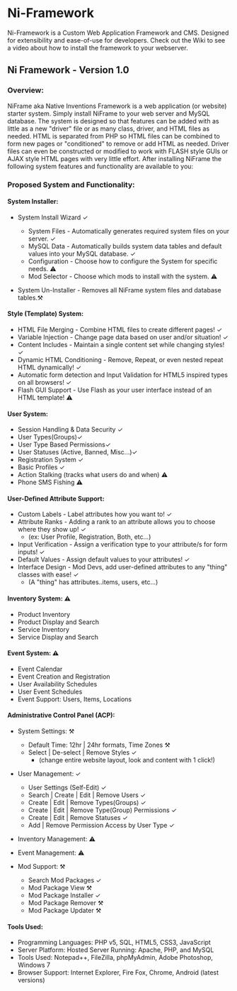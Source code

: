 # Ni-Framework
Ni-Framework is a Custom Web Application Framework and CMS. Designed for extensibility and ease-of-use for developers. 
Check out the Wiki to see a video about how to install the framework to your webserver.


## Ni Framework - Version 1.0


### Overview:

NiFrame aka Native Inventions Framework is a web application (or website) starter system. 
Simply install NiFrame to your web server and MySQL database. The system is designed so that 
features can be added with as little as a new "driver" file or as many class, driver, and HTML 
files as needed. HTML is separated from PHP so HTML files can be combined to form new pages or 
"conditioned" to remove or add HTML as needed. Driver files can even be constructed or modified 
to work with FLASH style GUIs or AJAX style HTML pages with very little effort. After installing 
NiFrame the following system features and functionality are available to you: 


### Proposed System and Functionality:
 
#### System Installer:
  * System Install Wizard ✓ 
    + System Files - Automatically generates required system files on your server. ✓
    + MySQL Data - Automatically builds system data tables and default values into your MySQL database. ✓
    + Configuration - Choose how to configure the System for specific needs. ⚠
    + Mod Selector - Choose which mods to install with the system. ⚠

  * System Un-Installer - Removes all NiFrame system files and database tables.⚒


#### Style (Template) System:
  * HTML File Merging - Combine HTML files to create different pages! ✓
  * Variable Injection - Change page data based on user and/or situation! ✓
  * Content Includes - Maintain a single content set while changing styles! ✓
  * Dynamic HTML Conditioning - Remove, Repeat, or even nested repeat HTML dynamically! ✓
  * Automatic form detection and Input Validation for HTML5 inspired types on all browsers! ✓
  * Flash GUI Support - Use Flash as your user interface instead of an HTML template! ⚠


#### User System: 
  * Session Handling & Data Security ✓
  * User Types(Groups)✓ 
  * User Type Based Permissions✓ 
  * User Statuses (Active, Banned, Misc...)✓ 
  * Registration System ✓
  * Basic Profiles ✓
  * Action Stalking (tracks what users do and when) ⚠
  * Phone SMS Fishing ⚠


#### User-Defined Attribute Support:
  * Custom Labels - Label attributes how you want to! ✓
  * Attribute Ranks - Adding a rank to an attribute allows you to choose where they show up! ✓
    + (ex: User Profile, Registration, Both, etc...)
  * Input Verification - Assign a verification type to your attribute/s for form inputs! ✓
  * Default Values - Assign default values to your attributes! ✓
  * Interface Design - Mod Devs, add user-defined attributes to any "thing" classes with ease! ✓
    + (A "thing" has attributes..items, users, etc...) 


#### Inventory System: ⚠
  * Product Inventory
  * Product Display and Search
  * Service Inventory
  * Service Display and Search


#### Event System: ⚠
  * Event Calendar
  * Event Creation and Registration
  * User Availability Schedules
  * User Event Schedules
  * Event Support: Users, Items, Locations


#### Administrative Control Panel (ACP):
  * System Settings: ⚒ 
    + Default Time: 12hr | 24hr formats, Time Zones ⚒
    + Select | De-select | Remove Styles ✓
      - (change entire website layout, look and content with 1 click!) 

  * User Management: ✓ 
    + User Settings (Self-Edit) ✓
    + Search | Create | Edit | Remove Users ✓
    + Create | Edit | Remove Types(Groups) ✓
    + Create | Edit | Remove Type(Group) Permissions ✓
    + Create | Edit | Remove Statuses ✓
    + Add | Remove Permission Access by User Type ✓

  * Inventory Management: ⚠
  * Event Management: ⚠
  
  * Mod Support: ⚒ 
    + Search Mod Packages ✓
    + Mod Package View ⚒
    + Mod Package Installer ✓
    + Mod Package Remover ⚒ 
    + Mod Package Updater ⚒

#### Tools Used:
* Programming Languages: PHP v5, SQL, HTML5, CSS3, JavaScript
* Server Platform: Hosted Server Running: Apache, PHP, and MySQL
* Tools Used: Notepad++, FileZilla, phpMyAdmin, Adobe Photoshop, Windows 7
* Browser Support: Internet Explorer, Fire Fox, Chrome, Android (latest versions)

